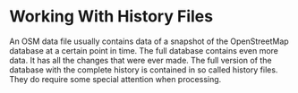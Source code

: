 # Working With History Files

An OSM data file usually contains data of a snapshot of the OpenStreetMap database at a certain point in time. The full database contains even more data. It has all the changes that were ever made. The full version of the database with the complete history is contained in so called history files. They do require some special attention when processing.

